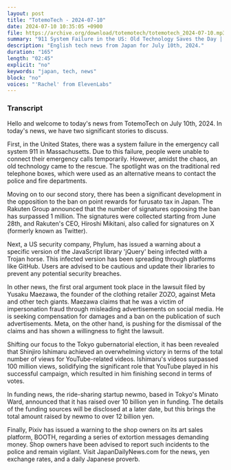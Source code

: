 ```yaml
---
layout: post
title: "TotemoTech - 2024-07-10"
date: 2024-07-10 10:35:05 +0900
file: https://archive.org/download/totemotech/totemotech_2024-07-10.mp3
summary: "911 System Failure in the US: Old Technology Saves the Day | Opposition to Point Ban in Furusato Tax Surpasses 1 Million Signatures, & more…"
description: "English tech news from Japan for July 10th, 2024."
duration: "165"
length: "02:45"
explicit: "no"
keywords: "japan, tech, news"
block: "no"
voices: "'Rachel' from ElevenLabs"
---
```


### Transcript

Hello and welcome to today's news from TotemoTech on July 10th, 2024. In today's news, we have two significant stories to discuss.

First, in the United States, there was a system failure in the emergency call system 911 in Massachusetts. Due to this failure, people were unable to connect their emergency calls temporarily. However, amidst the chaos, an old technology came to the rescue. The spotlight was on the traditional red telephone boxes, which were used as an alternative means to contact the police and fire departments.

Moving on to our second story, there has been a significant development in the opposition to the ban on point rewards for furusato tax in Japan. The Rakuten Group announced that the number of signatures opposing the ban has surpassed 1 million. The signatures were collected starting from June 28th, and Rakuten's CEO, Hiroshi Mikitani, also called for signatures on X (formerly known as Twitter).

Next, a US security company, Phylum, has issued a warning about a specific version of the JavaScript library 'jQuery' being infected with a Trojan horse. This infected version has been spreading through platforms like GitHub. Users are advised to be cautious and update their libraries to prevent any potential security breaches.

In other news, the first oral argument took place in the lawsuit filed by Yusaku Maezawa, the founder of the clothing retailer ZOZO, against Meta and other tech giants. Maezawa claims that he was a victim of impersonation fraud through misleading advertisements on social media. He is seeking compensation for damages and a ban on the publication of such advertisements. Meta, on the other hand, is pushing for the dismissal of the claims and has shown a willingness to fight the lawsuit.

Shifting our focus to the Tokyo gubernatorial election, it has been revealed that Shinjiro Ishimaru achieved an overwhelming victory in terms of the total number of views for YouTube-related videos. Ishimaru's videos surpassed 100 million views, solidifying the significant role that YouTube played in his successful campaign, which resulted in him finishing second in terms of votes.

In funding news, the ride-sharing startup newmo, based in Tokyo's Minato Ward, announced that it has raised over 10 billion yen in funding. The details of the funding sources will be disclosed at a later date, but this brings the total amount raised by newmo to over 12 billion yen.

Finally, Pixiv has issued a warning to the shop owners on its art sales platform, BOOTH, regarding a series of extortion messages demanding money. Shop owners have been advised to report such incidents to the police and remain vigilant.   Visit JapanDailyNews.com for the news, yen exchange rates, and a daily Japanese proverb.
